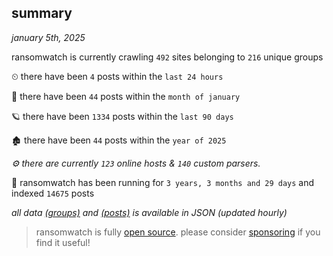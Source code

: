 
## summary
_january 5th, 2025_

ransomwatch is currently crawling `492` sites belonging to `216` unique groups

⏲ there have been `4` posts within the `last 24 hours`

🦈 there have been `44` posts within the `month of january`

🪐 there have been `1334` posts within the `last 90 days`

🏚 there have been `44` posts within the `year of 2025`

_⚙️ there are currently `123` online hosts & `140` custom parsers._

🦕 ransomwatch has been running for `3 years, 3 months and 29 days` and indexed `14675` posts

_all data  [(groups)](http://ransomwhat.telemetry.ltd/groups) and [(posts)](http://ransomwhat.telemetry.ltd/posts) is available in JSON (updated hourly)_

> ransomwatch is fully [open source](https://github.com/joshhighet/ransomwatch#ransomwatch--). please consider [sponsoring](https://github.com/sponsors/joshhighet) if you find it useful!
